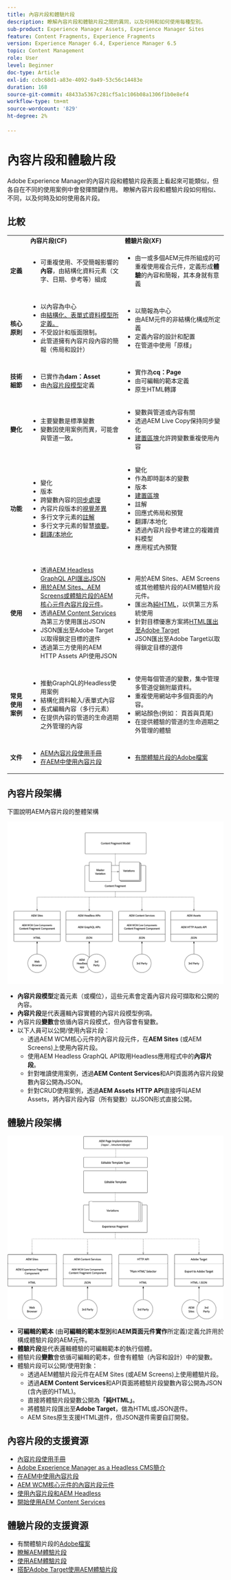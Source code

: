 ```yaml
---
title: 內容片段和體驗片段
description: 瞭解內容片段和體驗片段之間的異同，以及何時和如何使用每種型別。
sub-product: Experience Manager Assets, Experience Manager Sites
feature: Content Fragments, Experience Fragments
version: Experience Manager 6.4, Experience Manager 6.5
topic: Content Management
role: User
level: Beginner
doc-type: Article
exl-id: ccbc68d1-a83e-4092-9a49-53c56c14483e
duration: 168
source-git-commit: 48433a5367c281cf5a1c106b08a1306f1b0e8ef4
workflow-type: tm+mt
source-wordcount: '829'
ht-degree: 2%

---
```


# 內容片段和體驗片段

Adobe Experience Manager的內容片段和體驗片段表面上看起來可能類似，但各自在不同的使用案例中會發揮關鍵作用。 瞭解內容片段和體驗片段如何相似、不同，以及何時及如何使用各片段。

## 比較

<table>
<tbody><tr><td><strong> </strong></td>
<td><strong>內容片段(CF)</strong></td>
<td><strong>體驗片段(XF)</strong></td>
</tr><tr><td><strong>定義</strong></td>
<td><ul>
<li>可重複使用、不受簡報影響的<strong>內容</strong>，由結構化資料元素（文字、日期、參考等）組成</li>
</ul>
</td>
<td><ul>
<li>由一或多個AEM元件所組成的可重複使用複合元件，定義形成<strong>體驗</strong>的內容和簡報，其本身就有意義</li>
</ul>
</td>
</tr><tr><td><strong>核心原則</strong></td>
<td><ul>
<li>以內容為中心</li>
<li>由<a href="https://experienceleague.adobe.com/docs/experience-manager-65/assets/fragments/content-fragments-models.html?lang=zh-Hant" target="_blank">結構化、表單式資料模型所定義。</a></li>
<li>不受設計和版面限制。</li>
<li>此管道擁有內容片段內容的簡報（佈局和設計）</li>
</ul>
</td>
<td><ul>
<li>以簡報為中心</li>
<li>由AEM元件的非結構化構成所定義</li>
<li>定義內容的設計和配置</li>
<li>在管道中使用「原樣」</li>
</ul>
</td>
</tr><tr><td><strong>技術細節</strong></td>
<td><ul>
<li>已實作為<strong>dam：Asset</strong></li>
<li>由<a href="https://experienceleague.adobe.com/docs/experience-manager-65/assets/fragments/content-fragments-models.html?lang=zh-Hant" target="_blank">內容片段模型</a>定義</li>
</ul>
</td>
<td><ul>
<li>實作為<strong>cq：Page</strong></li>
<li>由可編輯的範本定義</li>
<li>原生HTML轉譯</li>
</ul>
</td>
</tr><tr><td><strong>變化</strong></td>
<td><ul>
<li>主要變數是標準變數</li>
<li>變數因使用案例而異，可能會與管道一致。</li>
</ul>
</td>
<td><ul>
<li>變數與管道或內容有關</li>
<li>透過AEM Live Copy保持同步變化</li>
<li><a href="https://experienceleague.adobe.com/docs/experience-manager-65/authoring/authoring/experience-fragments.html?lang=zh-Hant" target="_blank">建置區塊</a>允許跨變數重複使用內容</li>
</ul>
</td>
</tr><tr><td><strong>功能</strong></td>
<td><ul>
<li>變化</li>
<li>版本</li>
<li>跨變數內容的<a href="https://experienceleague.adobe.com/docs/experience-manager-65/assets/fragments/content-fragments-variations.html?lang=zh-Hant#synchronizing-with-master" target="_blank">同步處理</a></li>
<li>內容片段版本的<a href="https://experienceleague.adobe.com/docs/experience-manager-65/assets/fragments/content-fragments-managing.html?lang=zh-Hant#comparing-fragment-versions" target="_blank">視覺差異</a></li>
<li>多行文字元素的<a href="https://experienceleague.adobe.com/docs/experience-manager-65/assets/fragments/content-fragments-variations.html?lang=zh-Hant#annotating-a-content-fragment" target="_blank">註解</a></li>
<li>多行文字元素的智慧<a href="https://experienceleague.adobe.com/docs/experience-manager-65/assets/fragments/content-fragments-variations.html?lang=zh-Hant#summarizing-text" target="_blank">摘要</a>。</li>
<li><a href="https://experienceleague.adobe.com/docs/experience-manager-65/assets/fragments/creating-translation-projects-for-content-fragments.html?lang=zh-Hant" target="_blank">翻譯/本地化</a></li>
</ul>
</td>
<td><ul>
<li>變化</li>
<li>作為即時副本的變數</li>
<li>版本</li>
<li><a href="https://experienceleague.adobe.com/docs/experience-manager-65/authoring/authoring/experience-fragments.html?lang=zh-Hant#building-blocks" target="_blank">建置區塊</a></li>
<li>註解</li>
<li>回應式佈局和預覽</li>
<li>翻譯/本地化</li>
<li>透過內容片段參考建立的複雜資料模型</li>
<li>應用程式內預覽</li>
</ul>
</td>
</tr><tr><td><strong>使用</strong></td>
<td><ul>
<li>透過<a href="https://experienceleague.adobe.com/landing/experience-manager/headless/developer.html?lang=zh-Hant">AEM Headless GraphQL API匯出JSON</a></li>
<li><a href="https://experienceleague.adobe.com/docs/experience-manager-core-components/using/components/content-fragment-component.html?lang=zh-Hant" target="_blank">用於AEM Sites、AEM Screens或體驗片段的AEM核心元件內容片段元件</a>。</li>
<li>透過<a href="https://experienceleague.adobe.com/docs/experience-manager-learn/getting-started-with-aem-headless/content-services/overview.html?lang=zh-Hant" target="_blank">AEM Content Services</a>為第三方使用匯出JSON</li>
<li>JSON匯出至Adobe Target以取得鎖定目標的選件</li>
<li>透過第三方使用的AEM HTTP Assets API使用JSON</li>
</ul>
</td>
<td><ul>
<li>用於AEM Sites、AEM Screens或其他體驗片段的AEM體驗片段元件。</li>
<li>匯出為<a href="https://experienceleague.adobe.com/docs/experience-manager-65/authoring/authoring/experience-fragments.html?lang=zh-Hant" target="_blank">純HTML</a>，以供第三方系統使用</li>
<li>針對目標優惠方案將<a href="https://experienceleague.adobe.com/docs/experience-manager-65/administering/integration/experience-fragments-target.html?lang=zh-Hant" target="_blank">HTML匯出至Adobe Target</a></li>
<li>JSON匯出至Adobe Target以取得鎖定目標的選件</li>
</ul>
</td>
</tr><tr><td><strong>常見使用案例</strong></td>
<td><ul>
<li>推動GraphQL的Headless使用案例</li>
<li>結構化資料輸入/表單式內容</li>
<li>長式編輯內容（多行元素）</li>
<li>在提供內容的管道的生命週期之外管理的內容</li>
</ul>
</td>
<td><ul>
<li>使用每個管道的變數，集中管理多管道促銷附屬資料。</li>
<li>重複使用網站中多個頁面的內容。</li>
<li>網站顏色(例如： 頁首與頁尾)</li>
<li>在提供體驗的管道的生命週期之外管理的體驗</li>
</ul>
</td>
</tr><tr><td><strong>文件</strong></td>
<td><ul>
<li><a href="https://experienceleague.adobe.com/docs/experience-manager-65/assets/home.html?lang=zh-Hant&topic=/experience-manager/6-5/assets/morehelp/content-fragments.ug.js" target="_blank">AEM內容片段使用手冊</a></li>
<li><a href="https://experienceleague.adobe.com/docs/experience-manager-learn/sites/content-fragments/content-fragments-feature-video-use.html?lang=zh-Hant" target="_blank">在AEM中使用內容片段</a></li>
</ul>
</td>
<td><ul>
<li><a href="https://experienceleague.adobe.com/docs/experience-manager-65/authoring/authoring/experience-fragments.html?lang=zh-Hant" target="_blank">有關體驗片段的Adobe檔案</a></li>
</ul>
</td>
</tr></tbody></table>

## 內容片段架構

下圖說明AEM內容片段的整體架構

![內容片段架構](./assets/content-fragments-architecture.png)

+ **內容片段模型**&#x200B;定義元素（或欄位），這些元素會定義內容片段可擷取和公開的內容。
+ **內容片段**&#x200B;是代表邏輯內容實體的內容片段模型例項。
+ 內容片段&#x200B;**變數**&#x200B;會依循內容片段模式，但內容會有變數。
+ 以下人員可以公開/使用內容片段：
   + 透過AEM WCM核心元件的內容片段元件，在&#x200B;**AEM Sites** (或AEM Screens)上使用內容片段。
   + 使用AEM Headless GraphQL API取用Headless應用程式中的&#x200B;**內容片段**。
   + 針對唯讀使用案例，透過&#x200B;**AEM Content Services**&#x200B;和API頁面將內容片段變數內容公開為JSON。
   + 針對CRUD使用案例，透過&#x200B;**AEM Assets HTTP API**&#x200B;直接呼叫AEM Assets，將內容片段內容（所有變數）以JSON形式直接公開。

## 體驗片段架構

![體驗片段架構](./assets/experience-fragments-architecture.png)

+ **可編輯的範本** (由&#x200B;**可編輯的範本型別**&#x200B;和&#x200B;**AEM頁面元件實作**&#x200B;所定義)定義允許用於構成體驗片段的AEM元件。
+ **體驗片段**&#x200B;是代表邏輯體驗的可編輯範本的執行個體。
+ 體驗片段&#x200B;**變數**&#x200B;會依循可編輯的範本，但會有體驗（內容和設計）中的變數。
+ 體驗片段可以公開/使用對象：
   + 透過AEM體驗片段元件在AEM Sites (或AEM Screens)上使用體驗片段。
   + 透過&#x200B;**AEM Content Services**&#x200B;和API頁面將體驗片段變數內容公開為JSON (含內嵌的HTML)。
   + 直接將體驗片段變數公開為&#x200B;**「純HTML」**。
   + 將體驗片段匯出至&#x200B;**Adobe Target**，做為HTML或JSON選件。
   + AEM Sites原生支援HTML選件，但JSON選件需要自訂開發。

## 內容片段的支援資源

+ [內容片段使用手冊](https://experienceleague.adobe.com/docs/experience-manager-65/assets/home.html?lang=zh-Hant&topic=/experience-manager/6-5/assets/morehelp/content-fragments.ug.js)
+ [Adobe Experience Manager as a Headless CMS簡介](https://experienceleague.adobe.com/docs/experience-manager-cloud-service/content/headless/introduction.html?lang=zh-hant)
+ [在AEM中使用內容片段](https://experienceleague.adobe.com/docs/experience-manager-learn/sites/content-fragments/content-fragments-feature-video-use.html?lang=zh-Hant)
+ [AEM WCM核心元件的內容片段元件](https://experienceleague.adobe.com/docs/experience-manager-core-components/using/components/content-fragment-component.html?lang=zh-Hant)
+ [使用內容片段和AEM Headless](https://experienceleague.adobe.com/docs/experience-manager-learn/getting-started-with-aem-headless/overview.html?lang=zh-Hant)
+ [開始使用AEM Content Services](https://experienceleague.adobe.com/docs/experience-manager-learn/getting-started-with-aem-headless/content-services/overview.html?lang=zh-Hant)

## 體驗片段的支援資源

+ 有關體驗片段的[Adobe檔案](https://experienceleague.adobe.com/docs/experience-manager-65/authoring/authoring/experience-fragments.html?lang=zh-Hant)
+ [瞭解AEM體驗片段](https://experienceleague.adobe.com/docs/experience-manager-learn/sites/experience-fragments/experience-fragments-feature-video-use.html?lang=zh-Hant)
+ [使用AEM體驗片段](https://experienceleague.adobe.com/docs/experience-manager-learn/sites/experience-fragments/experience-fragments-feature-video-use.html?lang=zh-Hant)
+ [搭配Adobe Target使用AEM體驗片段](https://medium.com/adobetech/experience-fragments-and-adobe-target-d8d74381b9b2)
